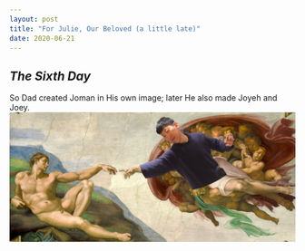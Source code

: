 ```yaml
---
layout: post
title: "For Julie, Our Beloved (a little late)"
date: 2020-06-21
---
```

## *The Sixth Day*
So Dad created Joman in His own image; later He also made Joyeh and Joey.
![Creation of Adam with a slight modification](/assets/images/hey-michelangelo.png "Hey Michelangelo")
